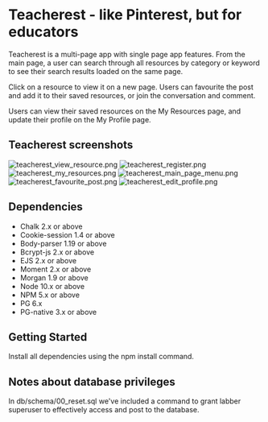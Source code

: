 # Teacherest - like Pinterest, but for educators

Teacherest is a multi-page app with single page app features. From the main page, a user can search through all resources by category or keyword to see their search results loaded on the same page. 

Click on a resource to view it on a new page. Users can favourite the post and add it to their saved resources, or join the conversation and comment.

Users can view their saved resources on the My Resources page, and update their profile on the My Profile page.


## Teacherest screenshots

![teacherest_view_resource.png](https://github.com/mckennaleo/Midterm-Project/blob/master/docs/teacherest_view_resource.png?raw=true)
![teacherest_register.png](https://github.com/mckennaleo/Midterm-Project/blob/master/docs/teacherest_register.png?raw=true)
![teacherest_my_resources.png](https://github.com/mckennaleo/Midterm-Project/blob/master/docs/teacherest_my_resources.png?raw=true)
![teacherest_main_page_menu.png](https://github.com/mckennaleo/Midterm-Project/blob/master/docs/teacherest_main_page_menu.png?raw=true)
![teacherest_favourite_post.png](https://github.com/mckennaleo/Midterm-Project/blob/master/docs/teacherest_favourite_post.png?raw=true)
![teacherest_edit_profile.png](https://github.com/mckennaleo/Midterm-Project/blob/master/docs/teacherest_edit_profile.png?raw=true)

## Dependencies

- Chalk 2.x or above
- Cookie-session 1.4 or above
- Body-parser 1.19 or above
- Bcrypt-js 2.x or above
- EJS 2.x or above
- Moment 2.x or above
- Morgan 1.9 or above
- Node 10.x or above
- NPM 5.x or above
- PG 6.x
- PG-native 3.x or above

## Getting Started

Install all dependencies using the npm install command.

## Notes about database privileges

In db/schema/00_reset.sql we've included a command to grant labber superuser to effectively access and post to the database.
